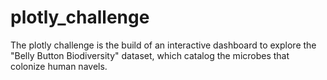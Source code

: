 # plotly_challenge
The plotly challenge is the build of an interactive dashboard to explore the "Belly Button Biodiversity" dataset, which catalog the microbes that colonize human navels. 
